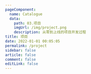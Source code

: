 ```yaml
---
pageComponent:
  name: Catalogue
  data:
    path: 03.项目
    imgUrl: /img/project.png
    description: 从零到上线的项目开发过程
title: 项目
date: 2022-01-01 00:05:05
permalink: /project
sidebar: false
article: false
comment: false
editLink: false
---
```

